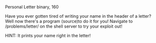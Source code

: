Personal Letter
binary, 160

Have you ever gotten tired of writing your name in the header of a letter? Well now there's a program (source)to do it for you! Navigate to /problems/letter/ on the shell server to try your exploit out!

HINT:
It prints your name right in the letter!
